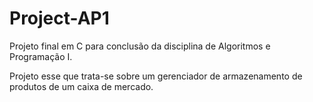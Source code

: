 # Project-AP1
 Projeto final em C para conclusão da disciplina de Algoritmos e Programação I.

 Projeto esse que trata-se sobre um gerenciador de armazenamento de produtos de um caixa de mercado.
